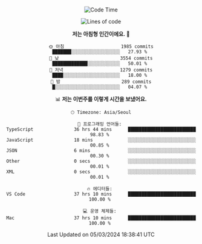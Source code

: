 <div align="center">

<br />

 <!--START_SECTION:waka-->
![Code Time](http://img.shields.io/badge/Code%20Time-2%2C198%20hrs%2047%20mins-blue)

![Lines of code](https://img.shields.io/badge/%EC%A0%80%EB%8A%94%20%EC%97%AC%ED%83%9C%EA%B9%8C%EC%A7%80%20-3.9%20million%20%EC%A4%84%EC%9D%98%20%EC%BD%94%EB%93%9C%EB%A5%BC%20%EC%9E%91%EC%84%B1%ED%96%88%EC%96%B4%EC%9A%94.-blue)

**저는 아침형 인간이에요. 🐤** 

```text
🌞 아침                     1985 commits        ███████░░░░░░░░░░░░░░░░░░   27.93 % 
🌆 낮　                     3554 commits        █████████████░░░░░░░░░░░░   50.01 % 
🌃 저녁                     1279 commits        ████░░░░░░░░░░░░░░░░░░░░░   18.00 % 
🌙 밤　                     289 commits         █░░░░░░░░░░░░░░░░░░░░░░░░   04.07 % 
```


📊 **저는 이번주를 이렇게 시간을 보냈어요.** 

```text
🕑︎ Timezone: Asia/Seoul

💬 프로그래밍 언어들: 
TypeScript               36 hrs 44 mins      █████████████████████████   98.83 % 
JavaScript               18 mins             ░░░░░░░░░░░░░░░░░░░░░░░░░   00.85 % 
JSON                     6 mins              ░░░░░░░░░░░░░░░░░░░░░░░░░   00.30 % 
Other                    0 secs              ░░░░░░░░░░░░░░░░░░░░░░░░░   00.01 % 
XML                      0 secs              ░░░░░░░░░░░░░░░░░░░░░░░░░   00.01 % 

🔥 에디터들: 
VS Code                  37 hrs 10 mins      █████████████████████████   100.00 % 

💻 운영 체제들: 
Mac                      37 hrs 10 mins      █████████████████████████   100.00 % 
```


 Last Updated on 05/03/2024 18:38:41 UTC
<!--END_SECTION:waka-->

</div>
